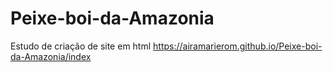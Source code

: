 # Peixe-boi-da-Amazonia
Estudo de criação de site em html 
https://airamarierom.github.io/Peixe-boi-da-Amazonia/index
